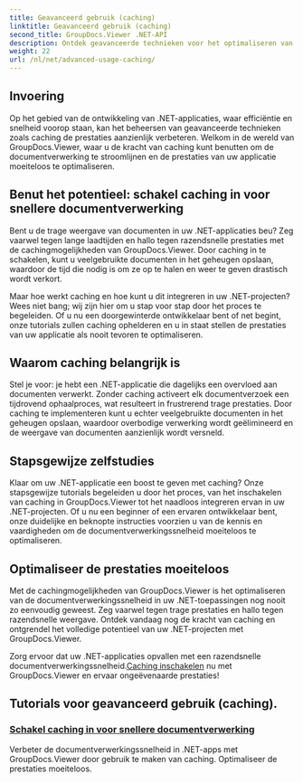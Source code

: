 ```yaml
---
title: Geavanceerd gebruik (caching)
linktitle: Geavanceerd gebruik (caching)
second_title: GroupDocs.Viewer .NET-API
description: Ontdek geavanceerde technieken voor het optimaliseren van de documentverwerkingssnelheid in .NET-toepassingen met GroupDocs.Viewer. Leer nu hoe u caching inschakelt voor snellere prestaties!
weight: 22
url: /nl/net/advanced-usage-caching/
---
```


## Invoering

Op het gebied van de ontwikkeling van .NET-applicaties, waar efficiëntie en snelheid voorop staan, kan het beheersen van geavanceerde technieken zoals caching de prestaties aanzienlijk verbeteren. Welkom in de wereld van GroupDocs.Viewer, waar u de kracht van caching kunt benutten om de documentverwerking te stroomlijnen en de prestaties van uw applicatie moeiteloos te optimaliseren.

## Benut het potentieel: schakel caching in voor snellere documentverwerking

Bent u de trage weergave van documenten in uw .NET-applicaties beu? Zeg vaarwel tegen lange laadtijden en hallo tegen razendsnelle prestaties met de cachingmogelijkheden van GroupDocs.Viewer. Door caching in te schakelen, kunt u veelgebruikte documenten in het geheugen opslaan, waardoor de tijd die nodig is om ze op te halen en weer te geven drastisch wordt verkort.

Maar hoe werkt caching en hoe kunt u dit integreren in uw .NET-projecten? Wees niet bang; wij zijn hier om u stap voor stap door het proces te begeleiden. Of u nu een doorgewinterde ontwikkelaar bent of net begint, onze tutorials zullen caching ophelderen en u in staat stellen de prestaties van uw applicatie als nooit tevoren te optimaliseren.

## Waarom caching belangrijk is

Stel je voor: je hebt een .NET-applicatie die dagelijks een overvloed aan documenten verwerkt. Zonder caching activeert elk documentverzoek een tijdrovend ophaalproces, wat resulteert in frustrerend trage prestaties. Door caching te implementeren kunt u echter veelgebruikte documenten in het geheugen opslaan, waardoor overbodige verwerking wordt geëlimineerd en de weergave van documenten aanzienlijk wordt versneld.

## Stapsgewijze zelfstudies

Klaar om uw .NET-applicatie een boost te geven met caching? Onze stapsgewijze tutorials begeleiden u door het proces, van het inschakelen van caching in GroupDocs.Viewer tot het naadloos integreren ervan in uw .NET-projecten. Of u nu een beginner of een ervaren ontwikkelaar bent, onze duidelijke en beknopte instructies voorzien u van de kennis en vaardigheden om de documentverwerkingssnelheid moeiteloos te optimaliseren.

## Optimaliseer de prestaties moeiteloos

Met de cachingmogelijkheden van GroupDocs.Viewer is het optimaliseren van de documentverwerkingssnelheid in uw .NET-toepassingen nog nooit zo eenvoudig geweest. Zeg vaarwel tegen trage prestaties en hallo tegen razendsnelle weergave. Ontdek vandaag nog de kracht van caching en ontgrendel het volledige potentieel van uw .NET-projecten met GroupDocs.Viewer.

 Zorg ervoor dat uw .NET-applicaties opvallen met een razendsnelle documentverwerkingssnelheid.[Caching inschakelen](./enable-caching/) nu met GroupDocs.Viewer en ervaar ongeëvenaarde prestaties!

## Tutorials voor geavanceerd gebruik (caching).
### [Schakel caching in voor snellere documentverwerking](./enable-caching/)
Verbeter de documentverwerkingssnelheid in .NET-apps met GroupDocs.Viewer door gebruik te maken van caching. Optimaliseer de prestaties moeiteloos.
